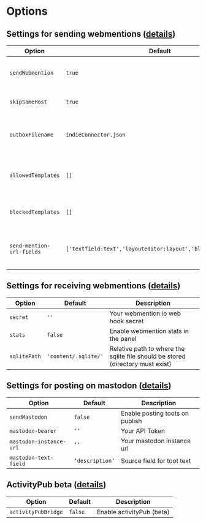 # Options

## Settings for sending webmentions ([details](sending.md))

| Option                    | Default                                                        | Description                                    |
| ------------------------- | -------------------------------------------------------------- | ---------------------------------------------- |
| `sendWebmention`          | `true`                                                         | Enable sending webmentions on page save        |
| `skipSameHost`            | `true`                                                         | Skip sending webmentions to yourself           |
| `outboxFilename`          | `indieConnector.json`                                          | Change the filename of the processed urls file |
| `allowedTemplates`        | `[]`                                                           | Set templates allowed to send webmentions      |
| `blockedTemplates`        | `[]`                                                           | Block templates from sending webmentions       |
| `send-mention-url-fields` | `['textfield:text','layouteditor:layout','blockeditor:block']` | Set fieldnames and types to look for urls in   |

## Settings for receiving webmentions ([details](receiving.md))

| Option       | Default              | Description                                                                    |
| ------------ | -------------------- | ------------------------------------------------------------------------------ |
| `secret`     | `''`                 | Your webmention.io web hook secret                                             |
| `stats`      | `false`              | Enable webmention stats in the panel                                           |
| `sqlitePath` | `'content/.sqlite/'` | Relative path to where the sqlite file should be stored (directory must exist) |


## Settings for posting on mastodon ([details](mastodon.md))

| Option                  | Default         | Description                     |
| ----------------------- | --------------- | ------------------------------- |
| `sendMastodon`          | `false`         | Enable posting toots on publish |
| `mastodon-bearer`       | `‘‘`            | Your API Token                  |
| `mastodon-instance-url` | `‘‘`            | Your mastodon instance url      |
| `mastodon-text-field`   | `‘description‘` | Source field for toot text      |


## ActivityPub beta ([details](activitiypub.md))

| Option                  | Default         | Description                     |
| ----------------------- | --------------- | ------------------------------- |
| `activityPubBridge`     | `false`         | Enable activityPub (beta)  |

